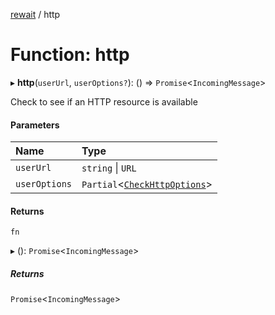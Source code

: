 [rewait](../README.md) / http

# Function: http

▸ **http**(`userUrl`, `userOptions?`): () => `Promise`<`IncomingMessage`\>

Check to see if an HTTP resource is available

#### Parameters

| Name | Type |
| :------ | :------ |
| `userUrl` | `string` \| `URL` |
| `userOptions` | `Partial`<[`CheckHttpOptions`](../interfaces/CheckHttpOptions.md)\> |

#### Returns

`fn`

▸ (): `Promise`<`IncomingMessage`\>

##### Returns

`Promise`<`IncomingMessage`\>
